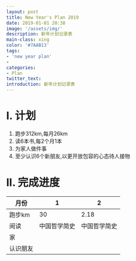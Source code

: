 ```yaml
---
layout: post
title: New Year's Plan 2019
date: 2019-01-01 20:38
image: '/assets/img/'
description: 新年计划记录表
main-class: xing
color: '#7AAB13'
tags:
- 'new year plan'
- 
categories:
- Plan
twitter_text: 
introduction: 新年计划记录表
---
```


# I. 计划
1. 跑步312km,每月26km
2. 读6本书,每2个月1本
3. 为家人做件事
4. 至少认识6个新朋友,以更开放包容的心态待人接物

# II. 完成进度

|月份 |1 |2 |
|-----|---|---|
|跑步km| 30 | 2.18 |
|阅读| 中国哲学简史 | 中国哲学简史 |
|家|  |  |
|认识朋友|  |  |
